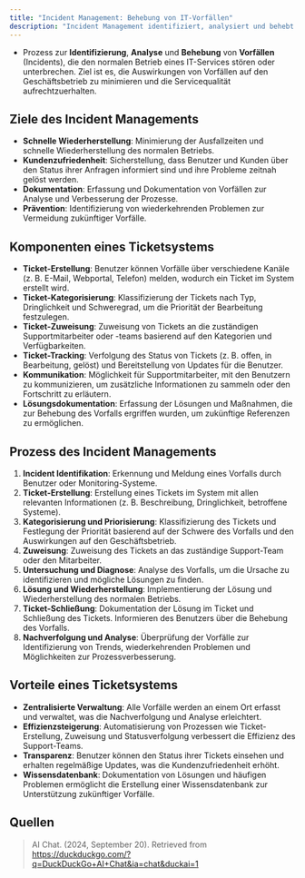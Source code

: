 ```yaml
---
title: "Incident Management: Behebung von IT-Vorfällen"
description: "Incident Management identifiziert, analysiert und behebt Vorfälle, die den IT-Betrieb stören. Ziel ist die Minimierung von Ausfallzeiten, Erhöhung der Kundenzufriedenheit und Prävention zukünftiger Probleme."
---
```


- Prozess zur **Identifizierung**, **Analyse** und **Behebung** von **Vorfällen** (Incidents), die den normalen Betrieb eines IT-Services stören oder unterbrechen. Ziel ist es, die Auswirkungen von Vorfällen auf den Geschäftsbetrieb zu minimieren und die Servicequalität aufrechtzuerhalten.

## Ziele des Incident Managements
- **Schnelle Wiederherstellung**: Minimierung der Ausfallzeiten und schnelle Wiederherstellung des normalen Betriebs.
- **Kundenzufriedenheit**: Sicherstellung, dass Benutzer und Kunden über den Status ihrer Anfragen informiert sind und ihre Probleme zeitnah gelöst werden.
- **Dokumentation**: Erfassung und Dokumentation von Vorfällen zur Analyse und Verbesserung der Prozesse.
- **Prävention**: Identifizierung von wiederkehrenden Problemen zur Vermeidung zukünftiger Vorfälle.

## Komponenten eines Ticketsystems
- **Ticket-Erstellung**: Benutzer können Vorfälle über verschiedene Kanäle (z. B. E-Mail, Webportal, Telefon) melden, wodurch ein Ticket im System erstellt wird.
- **Ticket-Kategorisierung**: Klassifizierung der Tickets nach Typ, Dringlichkeit und Schweregrad, um die Priorität der Bearbeitung festzulegen.
- **Ticket-Zuweisung**: Zuweisung von Tickets an die zuständigen Supportmitarbeiter oder -teams basierend auf den Kategorien und Verfügbarkeiten.
- **Ticket-Tracking**: Verfolgung des Status von Tickets (z. B. offen, in Bearbeitung, gelöst) und Bereitstellung von Updates für die Benutzer.
- **Kommunikation**: Möglichkeit für Supportmitarbeiter, mit den Benutzern zu kommunizieren, um zusätzliche Informationen zu sammeln oder den Fortschritt zu erläutern.
- **Lösungsdokumentation**: Erfassung der Lösungen und Maßnahmen, die zur Behebung des Vorfalls ergriffen wurden, um zukünftige Referenzen zu ermöglichen.

## Prozess des Incident Managements
1. **Incident Identifikation**: Erkennung und Meldung eines Vorfalls durch Benutzer oder Monitoring-Systeme.
2. **Ticket-Erstellung**: Erstellung eines Tickets im System mit allen relevanten Informationen (z. B. Beschreibung, Dringlichkeit, betroffene Systeme).
3. **Kategorisierung und Priorisierung**: Klassifizierung des Tickets und Festlegung der Priorität basierend auf der Schwere des Vorfalls und den Auswirkungen auf den Geschäftsbetrieb.
4. **Zuweisung**: Zuweisung des Tickets an das zuständige Support-Team oder den Mitarbeiter.
5. **Untersuchung und Diagnose**: Analyse des Vorfalls, um die Ursache zu identifizieren und mögliche Lösungen zu finden.
6. **Lösung und Wiederherstellung**: Implementierung der Lösung und Wiederherstellung des normalen Betriebs.
7. **Ticket-Schließung**: Dokumentation der Lösung im Ticket und Schließung des Tickets. Informieren des Benutzers über die Behebung des Vorfalls.
8. **Nachverfolgung und Analyse**: Überprüfung der Vorfälle zur Identifizierung von Trends, wiederkehrenden Problemen und Möglichkeiten zur Prozessverbesserung.

## Vorteile eines Ticketsystems
- **Zentralisierte Verwaltung**: Alle Vorfälle werden an einem Ort erfasst und verwaltet, was die Nachverfolgung und Analyse erleichtert.
- **Effizienzsteigerung**: Automatisierung von Prozessen wie Ticket-Erstellung, Zuweisung und Statusverfolgung verbessert die Effizienz des Support-Teams.
- **Transparenz**: Benutzer können den Status ihrer Tickets einsehen und erhalten regelmäßige Updates, was die Kundenzufriedenheit erhöht.
- **Wissensdatenbank**: Dokumentation von Lösungen und häufigen Problemen ermöglicht die Erstellung einer Wissensdatenbank zur Unterstützung zukünftiger Vorfälle.

## Quellen
> AI Chat. (2024, September 20). Retrieved from https://duckduckgo.com/?q=DuckDuckGo+AI+Chat&ia=chat&duckai=1